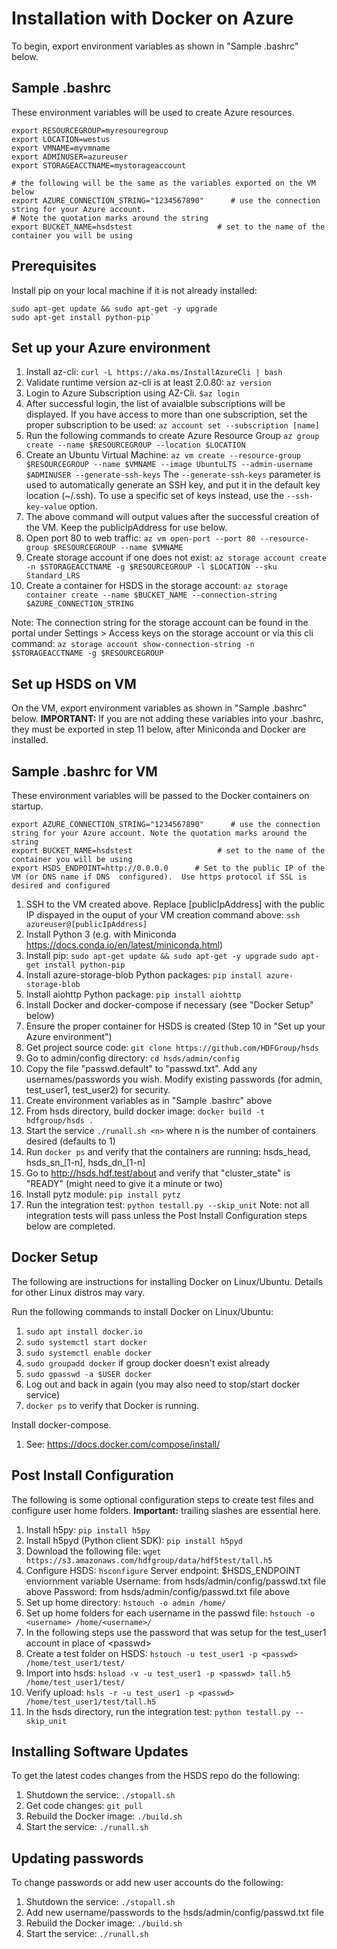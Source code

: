 Installation with Docker on Azure
=================================

To begin, export environment variables as shown in "Sample .bashrc" below.

Sample .bashrc
--------------

These environment variables will be used to create Azure resources.

    export RESOURCEGROUP=myresouregroup
    export LOCATION=westus
    export VMNAME=myvmname
    export ADMINUSER=azureuser
    export STORAGEACCTNAME=mystorageaccount

    # the following will be the same as the variables exported on the VM below
    export AZURE_CONNECTION_STRING="1234567890"      # use the connection string for your Azure account.                                                     # Note the quotation marks around the string 
    export BUCKET_NAME=hsdstest                   # set to the name of the container you will be using

Prerequisites
-------------

Install pip on your local machine if it is not already installed:

    sudo apt-get update && sudo apt-get -y upgrade
    sudo apt-get install python-pip`

Set up your Azure environment
-----------------------------

1. Install az-cli: `curl -L https://aka.ms/InstallAzureCli | bash`
2. Validate runtime version az-cli is at least 2.0.80: `az version`
3. Login to Azure Subscription using AZ-Cli. `$az login`
4. After successful login, the list of avaialble subscriptions will be displayed. If you have access to more than one subscription, set the proper subscription to be used: `az account set --subscription [name]`
5. Run the following commands to create Azure Resource Group `az group create --name $RESOURCEGROUP --location $LOCATION`
6. Create an Ubuntu Virtual Machine: `az vm create
  --resource-group $RESOURCEGROUP
  --name $VMNAME
  --image UbuntuLTS
  --admin-username $ADMINUSER
  --generate-ssh-keys`
The `--generate-ssh-keys` parameter is used to automatically generate an SSH key, and put it in the default key location (~/.ssh). To use a specific set of keys instead, use the `--ssh-key-value` option.
7. The above command will output values after the successful creation of the VM.  Keep the publicIpAddress for use below.
8. Open port 80 to web traffic: `az vm open-port --port 80 --resource-group $RESOURCEGROUP --name $VMNAME`
9. Create storage account if one does not exist: `az storage account create -n $STORAGEACCTNAME -g $RESOURCEGROUP -l $LOCATION --sku Standard_LRS`
10. Create a container for HSDS in the storage account: `az storage container create --name $BUCKET_NAME --connection-string $AZURE_CONNECTION_STRING`

Note: The connection string for the storage account can be found in the portal under Settings > Access keys on the storage account or via this cli command: `az storage account show-connection-string -n $STORAGEACCTNAME -g $RESOURCEGROUP`

Set up HSDS on VM
-----------------

On the VM, export environment variables as shown in "Sample .bashrc" below. **IMPORTANT:** If you are not adding these variables into your .bashrc, they must be exported in step 11 below, after Miniconda and Docker are installed.

Sample .bashrc for VM
---------------------

These environment variables will be passed to the Docker containers on startup.

    export AZURE_CONNECTION_STRING="1234567890"      # use the connection string for your Azure account. Note the quotation marks around the string
    export BUCKET_NAME=hsdstest                   # set to the name of the container you will be using
    export HSDS_ENDPOINT=http://0.0.0.0      # Set to the public IP of the VM (or DNS name if DNS  configured).  Use https protocol if SSL is desired and configured

1. SSH to the VM created above.  Replace [publicIpAddress] with the public IP dispayed in the ouput of your VM creation command above: `ssh azureuser@[publicIpAddress]`
2. Install Python 3 (e.g. with Miniconda <https://docs.conda.io/en/latest/miniconda.html>)
3. Install pip: `sudo apt-get update && sudo apt-get -y upgrade`
`sudo apt-get install python-pip`
4. Install azure-storage-blob Python packages: `pip install azure-storage-blob`
5. Install aiohttp Python package: `pip install aiohttp`
6. Install Docker and docker-compose if necessary (see "Docker Setup" below)
7. Ensure the proper container for HSDS is created (Step 10 in "Set up your Azure environment")
8. Get project source code: `git clone https://github.com/HDFGroup/hsds`
9. Go to admin/config directory: `cd hsds/admin/config`
10. Copy the file "passwd.default" to "passwd.txt".  Add any usernames/passwords you wish.  Modify existing passwords (for admin, test_user1, test_user2) for security.
11. Create environment variables as in "Sample .bashrc" above
12. From hsds directory, build docker image:  `docker build -t hdfgroup/hsds .`
13. Start the service `./runall.sh <n>` where n is the number of containers desired (defaults to 1)
14. Run `docker ps` and verify that the containers are running: hsds_head, hsds_sn_[1-n], hsds_dn_[1-n]
15. Go to <http://hsds.hdf.test/about> and verify that "cluster_state" is "READY" (might need to give it a minute or two)
16. Install pytz module: `pip install pytz`
17. Run the integration test: `python testall.py --skip_unit`  Note: not all integration tests will pass unless the Post Install Configuration steps below are completed.


Docker Setup
------------

The following are instructions for installing Docker on Linux/Ubuntu.  Details for other Linux distros
may vary.

Run the following commands to install Docker on Linux/Ubuntu:

1. `sudo apt install docker.io`
2. `sudo systemctl start docker`
3. `sudo systemctl enable docker`
4. `sudo groupadd docker` if group docker doesn't exist already
5. `sudo gpasswd -a $USER docker`
6. Log out and back in again (you may also need to stop/start docker service)
7. `docker ps` to verify that Docker is running.

Install docker-compose.

1. See: <https://docs.docker.com/compose/install/>

Post Install Configuration
--------------------------

The following is some optional configuration steps to create test files and configure
user home folders. **Important:** trailing slashes are essential here.

1. Install h5py: `pip install h5py`
2. Install h5pyd (Python client SDK): `pip install h5pyd`
3. Download the following file: `wget https://s3.amazonaws.com/hdfgroup/data/hdf5test/tall.h5`
4. Configure HSDS: `hsconfigure`
Server endpoint: $HSDS_ENDPOINT enviornment variable
Username: from hsds/admin/config/passwd.txt file above
Password: from hsds/admin/config/passwd.txt file above
5. Set up home directory: `hstouch -o admin /home/`
6. Set up home folders for each username in the passwd file:
`hstouch -o <username> /home/<username>/`
7. In the following steps use the password that was setup for the test_user1 account in place of \<passwd\>
8. Create a test folder on HSDS: `hstouch -u test_user1 -p <passwd> /home/test_user1/test/`
9. Import into hsds: `hsload -v -u test_user1 -p <passwd> tall.h5 /home/test_user1/test/`
10. Verify upload: `hsls -r -u test_user1 -p <passwd> /home/test_user1/test/tall.h5`
11. In the hsds directory, run the integration test: `python testall.py --skip_unit`

Installing Software Updates
---------------------------

To get the latest codes changes from the HSDS repo do the following:

1. Shutdown the service: `./stopall.sh`
2. Get code changes: `git pull`
3. Rebuild the Docker image: `./build.sh`
4. Start the service: `./runall.sh`

Updating passwords
------------------

To change passwords or add new user accounts do the following:

1. Shutdown the service: `./stopall.sh`
2. Add new username/passwords to the hsds/admin/config/passwd.txt file
3. Rebuild the Docker image: `./build.sh`
4. Start the service: `./runall.sh`
